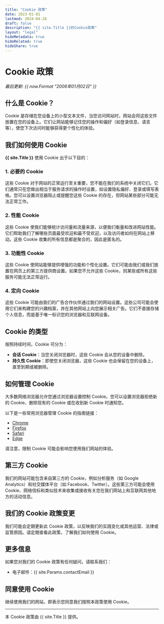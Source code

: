 ```yaml
---
title: "Cookie 政策"
date: 2023-01-01
lastmod: 2024-04-28
draft: false
description: "{{ site.Title }}的Cookie政策"
layout: "legal"
hideMetadata: true
hideRelated: true
hideShare: true
---
```


# Cookie 政策

*最后更新: {{ now.Format "2006年01月02日" }}*

## 什么是 Cookie？

Cookie 是存储在您设备上的小型文本文件，当您访问网站时，网站会将这些文件放置在您的设备上。它们让网站能够记住您的操作和偏好（如登录信息、语言等），使您下次访问时能够获得更个性化的体验。

## 我们如何使用 Cookie

**{{ site.Title }}** 使用 Cookie 出于以下目的：

### 1. 必要的 Cookie

这些 Cookie 对于网站的正常运行至关重要，您不能在我们的系统中关闭它们。它们通常只在您做出相当于服务请求的操作时设置，如设置隐私偏好、登录或填写表格。您可以设置浏览器阻止或提醒您这些 Cookie 的存在，但网站某些部分可能无法正常工作。

### 2. 性能 Cookie

这些 Cookie 使我们能够统计访问量和流量来源，以便我们衡量和改进网站性能。它们帮助我们了解哪些页面最受欢迎和最不受欢迎，以及访问者如何在网站上移动。这些 Cookie 收集的所有信息都是聚合的，因此是匿名的。

### 3. 功能性 Cookie

这些 Cookie 使网站能够提供增强的功能和个性化设置。它们可能由我们或我们放置在网页上的第三方提供商设置。如果您不允许这些 Cookie，则某些或所有这些服务可能无法正常运行。

### 4. 定向 Cookie

这些 Cookie 可能由我们的广告合作伙伴通过我们的网站设置。这些公司可能会使用它们来构建您的兴趣档案，并在其他网站上向您展示相关广告。它们不直接存储个人信息，而是基于唯一标识您的浏览器和互联网设备。

## Cookie 的类型

按照持续时间，Cookie 可分为：

- **会话 Cookie**：当您关闭浏览器时，这些 Cookie 会从您的设备中删除。
- **持久性 Cookie**：即使您关闭浏览器，这些 Cookie 也会保留在您的设备上，直至到期或被删除。

## 如何管理 Cookie

大多数网络浏览器允许您通过浏览器设置控制 Cookie。您可以设置浏览器拒绝新的 Cookie、删除现有的 Cookie 或在收到新 Cookie 时通知您。

以下是一些常用浏览器管理 Cookie 的指南链接：

- [Chrome](https://support.google.com/chrome/answer/95647)
- [Firefox](https://support.mozilla.org/zh-CN/kb/cookies-information-websites-store-on-your-computer)
- [Safari](https://support.apple.com/zh-cn/guide/safari/sfri11471/mac)
- [Edge](https://support.microsoft.com/zh-cn/microsoft-edge/删除-microsoft-edge-中的-cookie-63947406-40ac-c3b8-57b9-2a946a29ae09)

请注意，限制 Cookie 可能会影响您使用我们网站的体验。

## 第三方 Cookie

我们的网站可能包含来自第三方的 Cookie，例如分析服务（如 Google Analytics）和社交媒体平台（如 Facebook、Twitter）。这些第三方可能会使用 Cookie、网络信标和类似技术来收集或接收有关您在我们网站上和互联网其他地方的活动信息。

## 我们的 Cookie 政策变更

我们可能会定期更新此 Cookie 政策，以反映我们的实践变化或其他运营、法律或监管原因。请定期查看此政策，了解我们如何使用 Cookie。

## 更多信息

如果您对我们的 Cookie 政策有任何疑问，请联系我们：

- 电子邮件：{{ site.Params.contactEmail }}

## 同意使用 Cookie

继续使用我们的网站，即表示您同意我们按照本政策使用 Cookie。

---

本 Cookie 政策由 {{ site.Title }} 提供。 